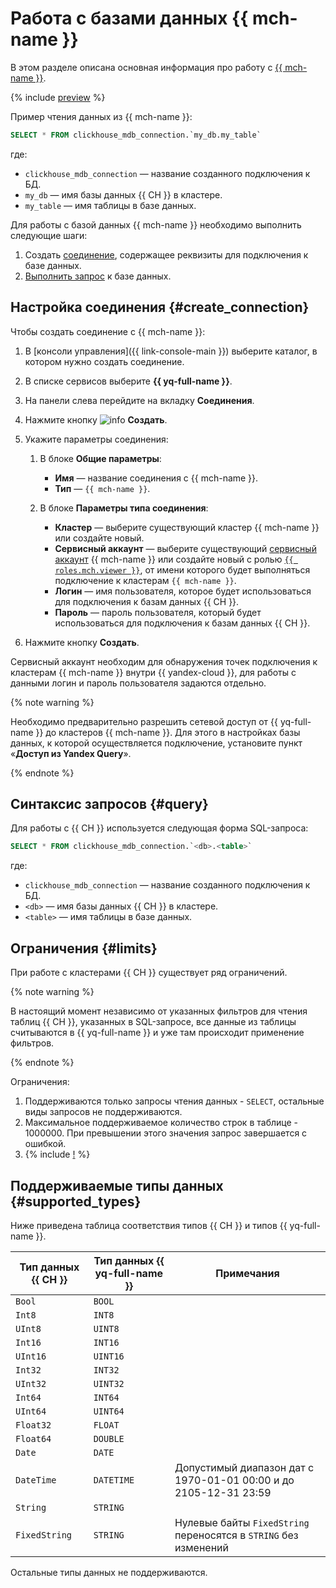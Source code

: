 # Работа с базами данных {{ mch-name }}

В этом разделе описана основная информация про работу с [{{ mch-name }}](https://cloud.yandex.ru/services/managed-clickhouse).

{% include [preview](../_includes/preview.md) %}

Пример чтения данных из {{ mch-name }}:

```sql
SELECT * FROM clickhouse_mdb_connection.`my_db.my_table`
```

где:
* `clickhouse_mdb_connection` — название созданного подключения к БД.
* `my_db` — имя базы данных {{ CH }} в кластере.
* `my_table` — имя таблицы в базе данных.


Для работы с базой данных {{ mch-name }} необходимо выполнить следующие шаги:
1. Создать [соединение](../concepts/glossary.md#connection), содержащее реквизиты для подключения к базе данных.
1. [Выполнить запрос](#query) к базе данных.

## Настройка соединения {#create_connection}

Чтобы создать соединение с {{ mch-name }}:

1. В [консоли управления]({{ link-console-main }}) выберите каталог, в котором нужно создать соединение.
1. В списке сервисов выберите **{{ yq-full-name }}**.
1. На панели слева перейдите на вкладку **Соединения**.
1. Нажмите кнопку ![info](../../_assets/plus.svg) **Создать**.
1. Укажите параметры соединения:

   1. В блоке **Общие параметры**:

      * **Имя** — название соединения с {{ mch-name }}.
      * **Тип** — `{{ mch-name }}`.
   1. В блоке **Параметры типа соединения**:
      * **Кластер** — выберите существующий кластер {{ mch-name }} или создайте новый.
      * **Сервисный аккаунт** — выберите существующий [сервисный аккаунт](../../iam/concepts/users/service-accounts.md) {{ mch-name }} или создайте новый с ролью [`{{ roles.mch.viewer }}`](../../managed-clickhouse/security/index.md#mch-viewer), от имени которого будет выполняться подключение к кластерам `{{ mch-name }}`.
      * **Логин**  — имя пользователя, которое будет использоваться для подключения к базам данных {{ CH }}.
      * **Пароль**  — пароль пользователя, который будет использоваться для подключения к базам данных {{ CH }}.


1. Нажмите кнопку **Создать**.

Сервисный аккаунт необходим для обнаружения точек подключения к кластерам {{ mch-name }} внутри {{ yandex-cloud }}, для работы с данными логин и пароль пользователя задаются отдельно.

{% note warning %}

Необходимо предварительно разрешить сетевой доступ от {{ yq-full-name }} до кластеров {{ mch-name }}. Для этого в настройках базы данных, к которой осуществляется подключение, установите пункт «**Доступ из Yandex Query**».

{% endnote %}


## Синтаксис запросов {#query}
Для работы с {{ CH }} используется следующая форма SQL-запроса:

```sql
SELECT * FROM clickhouse_mdb_connection.`<db>.<table>`
```

где:
* `clickhouse_mdb_connection` — название созданного подключения к БД.
* `<db>` — имя базы данных {{ CH }} в кластере.
* `<table>` — имя таблицы в базе данных.

## Ограничения {#limits}

При работе с кластерами {{ CH }} существует ряд ограничений.

{% note warning %}

В настоящий момент независимо от указанных фильтров для чтения таблиц {{ CH }}, указанных в SQL-запросе, все данные из таблицы считываются в {{ yq-full-name }} и уже там происходит применение фильтров.

{% endnote %}

Ограничения:
1. Поддерживаются только запросы чтения данных - `SELECT`, остальные виды запросов не поддерживаются.
1. Максимальное поддерживаемое количество строк в таблице - 1000000. При превышении этого значения запрос завершается с ошибкой.
1. {% include [!](_includes/datetime_limits.md) %}


## Поддерживаемые типы данных {#supported_types}

Ниже приведена таблица соответствия типов {{ CH }} и типов {{ yq-full-name }}.

|Тип данных {{ CH }}|Тип данных {{ yq-full-name }}|Примечания|
|---|----|------|
|`Bool`|`BOOL`||
|`Int8`|`INT8`||
|`UInt8`|`UINT8`||
|`Int16`|`INT16`||
|`UInt16`|`UINT16`||
|`Int32`|`INT32`||
|`UInt32`|`UINT32`||
|`Int64`|`INT64`||
|`UInt64`|`UINT64`||
|`Float32`|`FLOAT`||
|`Float64`|`DOUBLE`||
|`Date`|`DATE`||
|`DateTime`|`DATETIME`|Допустимый диапазон дат с 1970-01-01 00:00 и до 2105-12-31 23:59|
|`String`|`STRING`||
|`FixedString`|`STRING`|Нулевые байты `FixedString` переносятся в `STRING` без изменений|

Остальные типы данных не поддерживаются.
